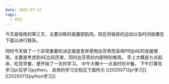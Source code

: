 ```yaml
---
date: 2025-07-12
tags:
  - 日记
---
```

今天是锻炼的第三天，主要训练的是腹部肌肉。现在将锻炼的运动以及时间放置在下面以进行联系。

同时今天做了一个非常重要的决定就是舍弃使用达芬奇而采用PR加AE的连接使用，主要是考虑到AE比较厉害，同时达芬奇的内部特别难用。
早上大概是七点起床，吃完早餐，便开始了一天的学习。
中午大概十一点准时吃中餐。
下午打算先学习pr后学习python。
具体的学习文档见下面所示
[[20250712pr学习]]
[[20250712python学习]]
